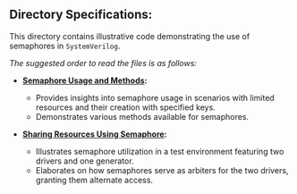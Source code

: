 ## Directory Specifications:

This directory contains illustrative code demonstrating the use of semaphores in `SystemVerilog`.

*The suggested order to read the files is as follows:*

- **[Semaphore Usage and Methods](semaphore_usage_and_methods.sv):**
  - Provides insights into semaphore usage in scenarios with limited resources and their creation with specified keys.
  - Demonstrates various methods available for semaphores.

- **[Sharing Resources Using Semaphore](sharing_resource_using_semaphore):**
  - Illustrates semaphore utilization in a test environment featuring two drivers and one generator.
  - Elaborates on how semaphores serve as arbiters for the two drivers, granting them alternate access.
